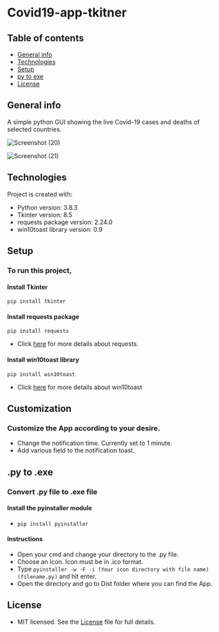 # Covid19-app-tkitner
## Table of contents
* [General info](#general-info)
* [Technologies](#technologies)
* [Setup](#setup)
* [py to exe](#py-to-exe)
* [License](#license)

## General info
A simple python GUI showing the live Covid-19 cases and deaths of selected countries.

![Screenshot (20)](https://user-images.githubusercontent.com/67178624/87791427-d6d5b700-c85f-11ea-9d03-6e308fdab6d3.png)

![Screenshot (21)](https://user-images.githubusercontent.com/67178624/87791432-d806e400-c85f-11ea-8cdd-3ee4e19f84cb.png)
## Technologies
Project is created with:
* Python version: 3.8.3
* Tkinter version: 8.5
* requests package version: 2.24.0
* win10toast library version: 0.9
	
## Setup
### To run this project,
#### Install Tkinter
```
pip install tkinter
```
#### Install requests package
```
pip install requests
```
* Click [here](https://pypi.org/project/requests/) for more details about requests.
#### Install win10toast library
```
pip install win10toast
```
* Click [here](https://pypi.org/project/win10toast/) for more details about win10toast
## Customization
### Customize the App according to your desire.
* Change the notification time. Currently set to 1 minute.
* Add various field to the notification toast.
## .py to .exe
### Convert .py file to .exe file
#### Install the pyinstaller module
* ```pip install pyinstaller```
#### Instructions
* Open your cmd and change your directory to the .py file.
* Choose an Icon. Icon must be in .ico format.
* Type ```pyinstaller -w -F -i (Your icon directory with file name) (filename.py)``` and hit enter.
* Open the directory and go to Dist folder where you can find the App.

## License
* MIT licensed. See the [License](LICENSE) file for full details. 
